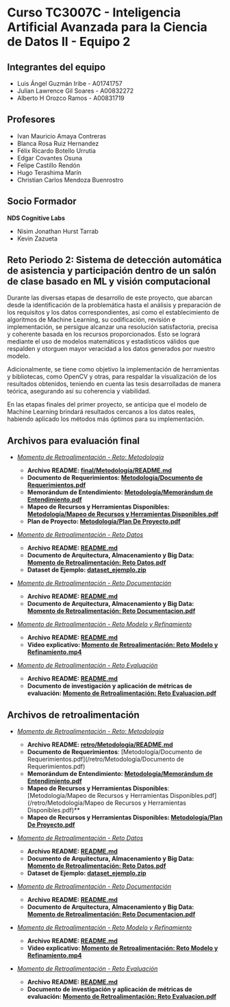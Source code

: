 # Curso TC3007C - Inteligencia Artificial Avanzada para la Ciencia de Datos II - Equipo 2

## Integrantes del equipo 
* Luis Ángel Guzmán Iribe - A01741757
* Julian Lawrence Gil Soares - A00832272
* Alberto H Orozco Ramos - A00831719

## Profesores
* Ivan Mauricio Amaya Contreras
* Blanca Rosa Ruiz Hernandez
* Félix Ricardo Botello Urrutia
* Edgar Covantes Osuna
* Felipe Castillo Rendón
* Hugo Terashima Marín
* Christian Carlos Mendoza Buenrostro

## Socio Formador
**NDS Cognitive Labs**
* Nisim Jonathan Hurst Tarrab
* Kevin Zazueta

## Reto Periodo 2: Sistema de detección automática de asistencia y participación dentro de un salón de clase basado en ML y visión computacional

Durante las diversas etapas de desarrollo de este proyecto, que abarcan desde la identificación de la problemática hasta el análisis y preparación de los requisitos y los datos correspondientes, así como el establecimiento de algoritmos de Machine Learning, su codificación, revisión e implementación, se persigue alcanzar una resolución satisfactoria, precisa y coherente basada en los recursos proporcionados. Esto se logrará mediante el uso de modelos matemáticos y estadísticos válidos que respalden y otorguen mayor veracidad a los datos generados por nuestro modelo.

Adicionalmente, se tiene como objetivo la implementación de herramientas y bibliotecas, como OpenCV y otras, para respaldar la visualización de los resultados obtenidos, teniendo en cuenta las tesis desarrolladas de manera teórica, asegurando así su coherencia y viabilidad.

En las etapas finales del primer proyecto, se anticipa que el modelo de Machine Learning brindará resultados cercanos a los datos reales, habiendo aplicado los métodos más óptimos para su implementación.

## Archivos para evaluación final
* *[Momento de Retroalimentación - Reto: Metodología](/final/Metodología/)*
	* **Archivo README: [final/Metodología/README.md](/final/Metodología/README.md)**
	* **Documento de Requerimientos: [Metodología/Documento de Requerimientos.pdf](/final/Metodología/OnePage%20-%20SRS.pdf)**
	* **Memorándum de Entendimiento: [Metodología/Memorándum de Entendimiento.pdf](/final/Metodología/Memorándum%20de%20Entendimiento.pdf)**
	* **Mapeo de Recursos y Herramientas Disponibles: [Metodología/Mapeo de Recursos y Herramientas Disponibles.pdf](/final/Metodología/Mapeo%20de%20Recursos%20y%20Herramientas.pdf)**
	* **Plan de Proyecto: [Metodología/Plan De Proyecto.pdf](/final/Metodología/Plan%20de%20Proyecto.pdf)**

* *[Momento de Retroalimentación - Reto Datos](/final/Datos/)*
	* **Archivo README: [README.md](/final/Datos/README.md)**
	* **Documento de Arquitectura, Almacenamiento y Big Data: [Momento de Retroalimentación: Reto Datos.pdf](/final/Datos/Momento_de_Retroalimentación_Reto_Datos.pdf)**
	* **Dataset de Ejemplo: [dataset_ejemplo.zip](/final/Datos/dataset_ejemplo.zip)**

* *[Momento de Retroalimentación - Reto Documentación](/final/Documentacion/)*
	* **Archivo README: [README.md](/final/Documentacion/README.md)**
	* **Documento de Arquitectura, Almacenamiento y Big Data: [Momento de Retroalimentación: Reto Documentacion.pdf](/final/Documentacion/Momento_de_Retroalimentacion_Reto_Documentación.pdf)**

* *[Momento de Retroalimentación - Reto Modelo y Refinamiento](/final/Refinamiento/)*
	* **Archivo README: [README.md](/final/Refinamiento/README.md)**
	* **Video explicativo: [Momento de Retroalimentación: Reto Modelo y Refinamiento.mp4](https://drive.google.com/file/d/1Wvb5kKMCxaJiQR5YR-dnyMMNe8RsRWy0/view)**

* *[Momento de Retroalimentación - Reto Evaluación](/final/Evaluacion/)*
	* **Archivo README: [README.md](/final/Evaluacion/README.md)**
	* **Documento de investigación y aplicación de métricas de evaluación: [Momento de Retroalimentación: Reto Evaluacion.pdf](/final/Evaluacion/Momento_de_Retroalimentación_Reto_Evaluación.pdf)**


## Archivos de retroalimentación
* *[Momento de Retroalimentación - Reto: Metodología](/retro/Metodología/)*
	* **Archivo README: [retro/Metodología/README.md](/retro/Metodología/README.md)**
	* **Documento de Requerimientos**: [Metodología/Documento de Requerimientos.pdf](/retro/Metodología/Documento de Requerimientos.pdf) 
	* **Memorándum de Entendimiento: [Metodología/Memorándum de Entendimiento.pdf](/retro/Metodología/Memorándum%20de%20Entendimiento.pdf)**
	* **Mapeo de Recursos y Herramientas Disponibles**: [Metodología/Mapeo de Recursos y Herramientas Disponibles.pdf](/retro/Metodología/Mapeo de Recursos y Herramientas Disponibles.pdf)**
	* **Mapeo de Recursos y Herramientas Disponibles: [Metodología/Plan De Proyecto.pdf](/retro/Metodología/Plan%20de%20Proyecto.pdf)**

* *[Momento de Retroalimentación - Reto Datos](/retro/Datos/)*
	* **Archivo README: [README.md](/retro/Datos/README.md)**
	* **Documento de Arquitectura, Almacenamiento y Big Data: [Momento de Retroalimentación: Reto Datos.pdf](/retro/Datos/Momento_de_Retroalimentación_Reto_Datos.pdf)**
	* **Dataset de Ejemplo: [dataset_ejemplo.zip](/retro/Datos/dataset_ejemplo.zip)**

* *[Momento de Retroalimentación - Reto Documentación](/retro/Documentacion/)*
	* **Archivo README: [README.md](/retro/Documentacion/README.md)**
	* **Documento de Arquitectura, Almacenamiento y Big Data: [Momento de Retroalimentación: Reto Documentacion.pdf](/retro/Documentacion/Momento_de_Retroalimentacion_Reto_Documentación.pdf)**

* *[Momento de Retroalimentación - Reto Modelo y Refinamiento](/retro/Refinamiento/)*
	* **Archivo README: [README.md](/retro/Refinamiento/README.md)**
	* **Video explicativo: [Momento de Retroalimentación: Reto Modelo y Refinamiento.mp4](https://drive.google.com/file/d/1Wvb5kKMCxaJiQR5YR-dnyMMNe8RsRWy0/view)**

* *[Momento de Retroalimentación - Reto Evaluación](/retro/Evaluacion/)*
	* **Archivo README: [README.md](/retro/Evaluacion/README.md)**
	* **Documento de investigación y aplicación de métricas de evaluación: [Momento de Retroalimentación: Reto Evaluacion.pdf](/retro/Evaluacion/Momento_de_Retroalimentación_Reto_Evaluación.pdf)**
